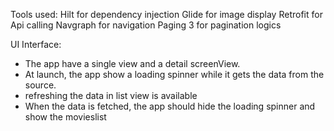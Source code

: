 

Tools used:
Hilt for dependency injection
Glide for image display
Retrofit for Api calling
Navgraph for navigation
Paging 3 for pagination logics

UI Interface:
- The app have a single view and a detail screenView.
- At launch, the app show a loading spinner while it gets the data from the source.
- refreshing the  data in list view is available
- When the data is fetched, the app should hide the loading spinner and show the movieslist




